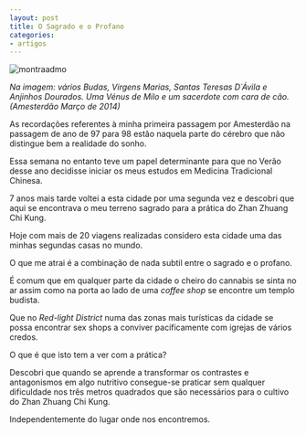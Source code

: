 ```yaml
---
layout: post
title: O Sagrado e o Profano
categories:
- artigos
---
```


![montraadmo](http://devagar.org/imagens/2014-03-28.jpg)

*Na imagem: vários Budas, Virgens Marias, Santas Teresas D´Ávila e Anjinhos Dourados. Uma Vénus de Milo e um sacerdote com cara de cão. (Amesterdão Março de 2014)*

As recordações referentes à minha primeira passagem por Amesterdão na passagem de ano de 97 para 98 estão naquela parte do cérebro que não distingue bem a realidade do sonho.

Essa semana no entanto teve um papel determinante para que no Verão desse ano decidisse iniciar os meus estudos em Medicina Tradicional Chinesa.

7 anos mais tarde voltei a esta cidade por uma segunda vez e descobri que aqui se encontrava o meu terreno sagrado para a prática do Zhan Zhuang Chi Kung. 

Hoje com mais de 20 viagens realizadas considero esta cidade uma das minhas segundas casas no mundo.

O que me atrai é a combinação de nada subtil entre o sagrado e o profano. 

É comum que em qualquer parte da cidade o cheiro do cannabis se sinta no ar assim como na porta ao lado de uma *coffee shop* se encontre um templo budista. 

Que no *Red-light District* numa das zonas mais turísticas da cidade se possa encontrar sex shops a conviver pacificamente com igrejas de vários credos. 

O que é que isto tem a ver com a prática?

Descobri que quando se aprende a transformar os contrastes e antagonismos em algo nutritivo consegue-se praticar sem qualquer dificuldade nos três metros quadrados que são necessários para o cultivo do Zhan Zhuang Chi Kung. 

Independentemente do lugar onde nos encontremos. 
 
